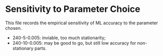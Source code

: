 # Sensitivity to Parameter Choice

This file records the empirical sensitivity of ML accuracy to the parameter chosen.

- 240-5-0.005: inviable, too much stationarity;
- 240-10-0.005: may be good to go, but still low accuracy for non-stationary parts.
